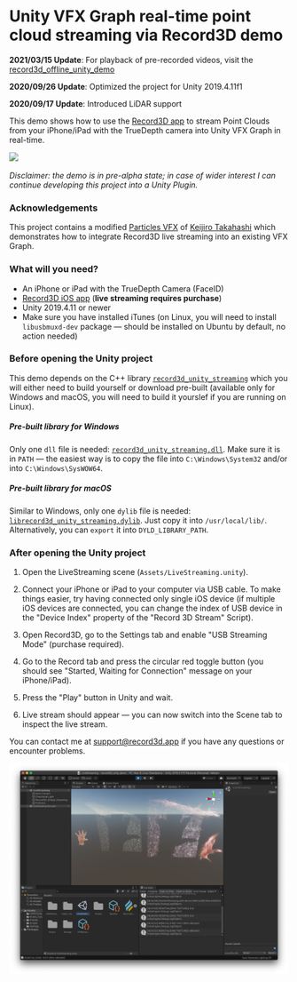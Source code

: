# Unity VFX Graph real-time point cloud streaming via Record3D demo 

**2021/03/15 Update**: For playback of pre-recorded videos, visit the [record3d_offline_unity_demo](https://github.com/marek-simonik/record3d_offline_unity_demo)

**2020/09/26 Update**: Optimized the project for Unity 2019.4.11f1

**2020/09/17 Update**: Introduced LiDAR support

This demo shows how to use the [Record3D app](https://record3d.app/) to stream Point Clouds from your iPhone/iPad with the TrueDepth camera into Unity VFX Graph in real-time.

<img src="img/record3d_unity_vfx_graph.gif">

*Disclaimer: the demo is in pre-alpha state; in case of wider interest I can continue developing this project into a Unity Plugin.*

### Acknowledgements

This project contains a modified [Particles VFX](https://github.com/keijiro/Rsvfx/blob/master/Assets/Test/Vfx/Particles.vfx) of [Keijiro Takahashi](https://github.com/keijiro) which demonstrates how to integrate Record3D live streaming into an existing VFX Graph.

### What will you need?
- An iPhone or iPad with the TrueDepth Camera (FaceID)
- [Record3D iOS app](https://record3d.app) (**live streaming requires purchase**)
- Unity 2019.4.11 or newer
- Make sure you have installed iTunes (on Linux, you will need to install `libusbmuxd-dev` package — should be installed on Ubuntu by default, no action needed)

### Before opening the Unity project
This demo depends on the C++ library [`record3d_unity_streaming`](https://github.com/marek-simonik/record3d_unity_streaming) which you will either need to build yourself or download pre-built (available only for Windows and macOS, you will need to build it yourslef if you are running on Linux).

##### Pre-built library for Windows
Only one `dll` file is needed: [`record3d_unity_streaming.dll`](https://github.com/marek-simonik/record3d_unity_streaming/releases/download/v1.2.0/record3d_unity_streaming.dll). Make sure it is in `PATH` — the easiest way is to copy the file into `C:\Windows\System32` and/or into `C:\Windows\SysWOW64`.

##### Pre-built library for macOS
Similar to Windows, only one `dylib` file is needed: [`librecord3d_unity_streaming.dylib`](https://github.com/marek-simonik/record3d_unity_streaming/releases/download/v1.2.0/librecord3d_unity_streaming.dylib). Just copy it into `/usr/local/lib/`. Alternatively, you can `export` it into `DYLD_LIBRARY_PATH`. 


### After opening the Unity project

1. Open the LiveStreaming scene (`Assets/LiveStreaming.unity`).

1. Connect your iPhone or iPad to your computer via USB cable. To make things easier, try having connected only single iOS device (if multiple iOS devices are connected, you can change the index of USB device in the "Device Index" property of the "Record 3D Stream" Script).

1. Open Record3D, go to the Settings tab and enable "USB Streaming Mode" (purchase required).

1. Go to the Record tab and press the circular red toggle button (you should see "Started, Waiting for Connection" message on your iPhone/iPad).

1. Press the "Play" button in Unity and wait.

1. Live stream should appear — you can now switch into the Scene tab to inspect the live stream.

You can contact me at support@record3d.app if you have any questions or encounter problems.

<img src="img/record3d_unity_livestreaming_scene.png">
